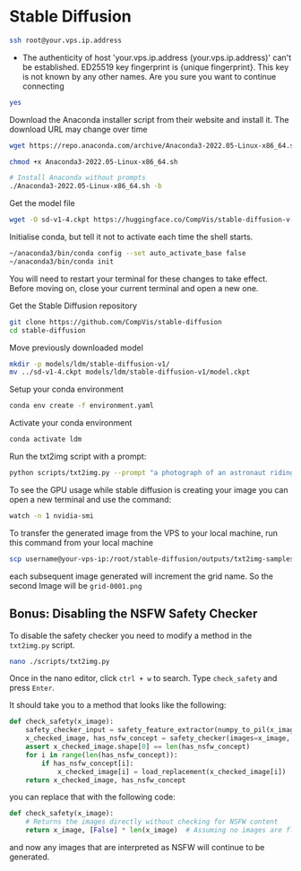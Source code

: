 # Stable Diffusion

```sh
ssh root@your.vps.ip.address
```

- The authenticity of host 'your.vps.ip.address (your.vps.ip.address)' can't be established.
ED25519 key fingerprint is {unique fingerprint}.
This key is not known by any other names.
Are you sure you want to continue connecting

```sh
yes
```

Download the Anaconda installer script from their website and install it. The download URL may change over time

```sh
wget https://repo.anaconda.com/archive/Anaconda3-2022.05-Linux-x86_64.sh
```

```sh
chmod +x Anaconda3-2022.05-Linux-x86_64.sh
```

```sh
# Install Anaconda without prompts
./Anaconda3-2022.05-Linux-x86_64.sh -b
```

Get the model file

```sh
wget -O sd-v1-4.ckpt https://huggingface.co/CompVis/stable-diffusion-v-1-4-original/resolve/main/sd-v1-4.ckpt
```

Initialise conda, but tell it not to activate each time the shell starts.

```sh
~/anaconda3/bin/conda config --set auto_activate_base false
~/anaconda3/bin/conda init
```

You will need to restart your terminal for these changes to take effect. Before moving on, close your current terminal and open a new one.

Get the Stable Diffusion repository

```sh
git clone https://github.com/CompVis/stable-diffusion
cd stable-diffusion
```

Move previously downloaded model

```sh
mkdir -p models/ldm/stable-diffusion-v1/
mv ../sd-v1-4.ckpt models/ldm/stable-diffusion-v1/model.ckpt
```

Setup your conda environment
```sh
conda env create -f environment.yaml
```

Activate your conda environment
```sh
conda activate ldm
```

Run the txt2img script with a prompt:
```sh
python scripts/txt2img.py --prompt "a photograph of an astronaut riding a horse" --plms 
```

To see the GPU usage while stable diffusion is creating your image you can open a new terminal and use the command:
```sh
watch -n 1 nvidia-smi
```

To transfer the generated image from the VPS to your local machine, run this command from your local machine
```sh
scp username@your-vps-ip:/root/stable-diffusion/outputs/txt2img-samples/grid-0000.png /local/path
```

each subsequent image generated will increment the grid name. So the second Image will be
`grid-0001.png`

## Bonus: Disabling the NSFW Safety Checker

To disable the safety checker you need to modify a method in the `txt2img.py` script.

```sh
nano ./scripts/txt2img.py 
```

Once in the nano editor, click `ctrl + w` to search. Type `check_safety` and press `Enter`.

It should take you to a method that looks like the following:

```python
def check_safety(x_image):
    safety_checker_input = safety_feature_extractor(numpy_to_pil(x_image), return_tensors="pt")
    x_checked_image, has_nsfw_concept = safety_checker(images=x_image, clip_input=safety_checker_input.pixel_values)
    assert x_checked_image.shape[0] == len(has_nsfw_concept)
    for i in range(len(has_nsfw_concept)):
        if has_nsfw_concept[i]:
            x_checked_image[i] = load_replacement(x_checked_image[i])
    return x_checked_image, has_nsfw_concept
```

you can replace that with the following code:

```python
def check_safety(x_image):
    # Returns the images directly without checking for NSFW content
    return x_image, [False] * len(x_image)  # Assuming no images are flagged NSFW

```

and now any images that are interpreted as NSFW will continue to be generated. 




